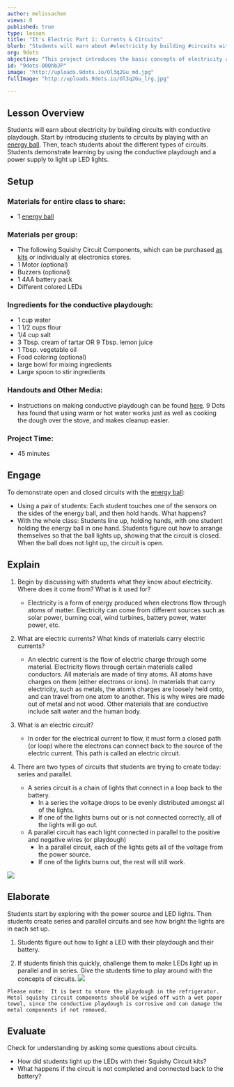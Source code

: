 ```yaml
---
author: melissachen
views: 0
published: true
type: lesson
title: "It's Electric Part 1: Currents & Circuits"
blurb: "Students will earn about #electricity by building #circuits with conductive #playdough."
org: 9dots
objective: "This project introduces the basic concepts of electricity and  conductivity.  By the end of the project, students will be able to to build simple functioning circuits and explain the difference between open and closed circuits."
id: "9dots-OOQhbJP"
image: "http://uploads.9dots.io/Ol3q2Gu_md.jpg"
fullImage: "http://uploads.9dots.io/Ol3q2Gu_lrg.jpg"

---
```


## Lesson Overview
Students will earn about electricity by building circuits with conductive playdough. Start by introducing students to circuits by playing with an [energy ball](http://www.amazon.com/Energy-Ball-Scientific-your-fingertips/dp/B000OU9RMS). Then, teach students about the different types of circuits. Students demonstrate learning by using the conductive playdough and a power supply to light up LED lights.

## Setup

### Materials for entire class to share:
 - 1 [energy ball](http://www.amazon.com/Energy-Ball-Scientific-your-fingertips/dp/B000OU9RMS) 
 
### Materials per group:

 - The following Squishy Circuit Components, which can be purchased [as kits](http://squishycircuitsstore.com/kits.html) or individually at electronics stores.
 - 1 Motor (optional)  
 - Buzzers (optional)
 - 1 4AA battery pack
 - Different colored LEDs

### Ingredients for the conductive playdough:

 - 1 cup water
 - 1 1/2 cups flour
 - 1/4 cup salt
 - 3 Tbsp. cream of tartar OR 9 Tbsp. lemon juice
 - 1 Tbsp. vegetable oil
 - Food coloring (optional)
 - large bowl for mixing ingredients
 - Large spoon to stir ingredients


### Handouts and Other Media:

 - Instructions on making conductive playdough can be found [here](http://courseweb.stthomas.edu/apthomas/SquishyCircuits/conductiveDough.htm).  9 Dots has found that using warm or hot water works just as well as cooking the dough over the stove, and makes cleanup easier.
 
### Project Time:

- 45 minutes

## Engage 

To demonstrate open and closed circuits with the [energy ball](http://www.amazon.com/Energy-Ball-Scientific-your-fingertips/dp/B000OU9RMS):

- Using a pair of students:  Each student touches one of the sensors on the sides of the energy ball, and then hold hands.  What happens?
- With the whole class: Students line up, holding hands, with one student holding the energy ball in one hand.  Students figure out how to arrange themselves so that the ball lights up, showing that the circuit is closed.  When the ball does not light up, the circuit is open.

## Explain

1. Begin by discussing with students what they know about electricity.  Where does it come from? What is it used for?
	- Electricity is a form of energy produced when electrons flow through atoms of matter.  Electricity can come from different sources such as solar power, burning coal, wind turbines, battery power, water power, etc.
    
2. What are electric currents? What kinds of materials carry electric currents?
	- An electric current is the flow of electric charge through some material.  Electricity flows through certain materials called conductors.  All materials are made of tiny atoms.  All atoms have charges on them (either electrons or ions).  In materials that carry electricity, such as metals, the atom’s charges are loosely held onto, and can travel from one atom to another.  This is why wires are made out of metal and not wood.  Other materials that are conductive include salt water and the human body.

3. What is an electric circuit? 
	- In order for the electrical current to flow, it must form a closed path (or loop) where the electrons can connect back to the source of the electric current.  This path is called an electric circuit.
    
4. There are two types of circuits that students are trying to create today: series and parallel.
	- A series circuit is a chain of lights that connect in a loop back to the battery.
    	- In a series the voltage drops to be evenly distributed amongst all of the lights.
        - If one of the lights burns out or is not connected correctly, all of the lights will go out.
    - A parallel circuit has each light connected in parallel to the positive and negative wires (or playdough)
    	- In a parallel circuit, each of the lights gets all of the voltage from the power source.
        - If one of the lights burns out, the rest will still work.
    
![](http://uploads.9dots.io/Ovu8pHo_md.jpg) 

## Elaborate
Students start by exploring with the power source and LED lights. Then students create series and parallel circuits and see how bright the lights are in each set up. 

1. Students figure out how to light a LED with their playdough and their battery.  

2. If students finish this quickly, challenge them to make LEDs light up in parallel and in series.  Give the students time to play around with the concepts of circuits.
![](http://uploads.9dots.io/OOQtpSi_md.jpg) 

```
Please note:  It is best to store the playdough in the refrigerator.  Metal squishy circuit components should be wiped off with a wet paper towel, since the conductive playdough is corrosive and can damage the metal components if not removed.
```

## Evaluate
Check for understanding by asking some questions about circuits.

- How did students light up the LEDs with their Squishy Circuit kits?
- What happens if the circuit is not completed and connected back to the battery?
